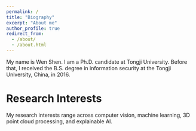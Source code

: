 ```yaml
---
permalink: /
title: "Biography"
excerpt: "About me"
author_profile: true
redirect_from:
  - /about/
  - /about.html
---
```


My name is Wen Shen. I am a Ph.D. candidate at Tongji University. Before that, I received the B.S. degree in information security at the Tongji University, China, in 2016.

Research Interests
======
My research interests range across computer vision, machine learning, 3D point cloud processing, and explainable AI.

